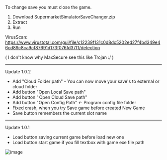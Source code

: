 To change save you must close the game.


1. Download SupermarketSimulatorSaveChanger.zip
2. Extract
3. Run

VirusScan:
https://www.virustotal.com/gui/file/c12239f131c0d8dc5202ed27f4bd349e46cd89c8ca9cf87691d173f076fd37f1/detection

( I don't know why MaxSecure see this like Trojan :/ )

----
Update 1.0.2
+ Add "Cloud Folder path" - You can now move your save's to external or cloud folder
+ Add button "Open Local Save path"
+ Add button ' Open Cloud Save path"
+ Add button "Open Config Path" <- Program config file folder
+ Fixed crash, when you try Save game before created New Game
+ Save button remembers the current slot name
  
----
Update 1.0.1

+ Load button saving current game before load new one
+ Load button start game if you fill textbox with game exe file path
  
![image](https://github.com/AdyUPL/SupermarketSimulator-Addons/assets/52855292/e39c8f6e-2323-4068-8c0c-76fc98fc8fa8)


